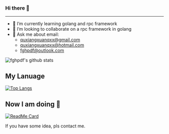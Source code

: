 ### Hi there 👋

--- 

- 🌱 I’m currently learning golang and rpc framework
- 👯 I’m looking to collaborate on a rpc framework in golang
- 💬 Ask me about email: 
  * quxiangxuanqxx@gmail.com
  * quxiangxuanqxx@hotmail.com
  * fghpdf@outlook.com

![fghpdf's github stats](https://github-readme-stats.vercel.app/api?username=fghpdf&show_icons=true&theme=tokyonight )

## My Lanuage
[![Top Langs](https://github-readme-stats.vercel.app/api/top-langs/?username=fghpdf&exclude_repo=leetcode,Company_End&layout=compact&theme=tokyonight)](https://github.com/anuraghazra/github-readme-stats)

## Now I am doing 🚩

[![ReadMe Card](https://github-readme-stats.vercel.app/api/pin/?username=fghpdf&repo=simple-orderbook&theme=tokyonight )](https://github.com/fghpdf/simple-orderbook)

If you have some idea, pls contact me.
